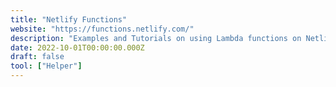```yaml
---
title: "Netlify Functions"
website: "https://functions.netlify.com/"
description: "Examples and Tutorials on using Lambda functions on Netlify"
date: 2022-10-01T00:00:00.000Z
draft: false
tool: ["Helper"]
---
```

